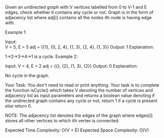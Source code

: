 Given an undirected graph with V vertices labelled from 0 to V-1 and E edges, check whether it contains any cycle or not. Graph is in the form of adjacency list where adj[i] contains all the nodes ith node is having edge with.

Example 1:

Input:  
V = 5, E = 5
adj = {{1}, {0, 2, 4}, {1, 3}, {2, 4}, {1, 3}} 
Output: 1
Explanation: 

1->2->3->4->1 is a cycle.
Example 2:

Input: 
V = 4, E = 2
adj = {{}, {2}, {1, 3}, {2}}
Output: 0
Explanation: 

No cycle in the graph.
 

Your Task:
You don't need to read or print anything. Your task is to complete the function isCycle() which takes V denoting the number of vertices and adjacency list as input parameters and returns a boolean value denoting if the undirected graph contains any cycle or not, return 1 if a cycle is present else return 0.

NOTE: The adjacency list denotes the edges of the graph where edges[i] stores all other vertices to which ith vertex is connected.

 

Expected Time Complexity: O(V + E)
Expected Space Complexity: O(V)

